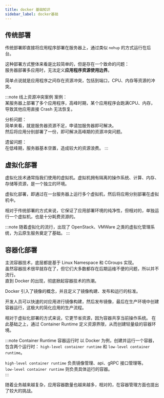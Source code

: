 ```yaml
---
title: docker 基础知识
sidebar_label: docker基础
---
```



## 传统部署
传统部署即直接将应用程序部署在服务器上，通过类似 `nohup` 的方式运行在后台。

这种部署方式整体来看是比较简单的，但是存在一个致命的问题：  
服务器部署多应用时，无法定义**应用程序资源使用边界**。

简单点说就是应用程序之间存在资源冲突，包括到端口，CPU、内存等资源的冲突。

:::note 线上资源冲突案例
案例：  
某服务器上部署了多个应用程序，高峰时期，某个应用程序会跑满CPU、内存，导致其他应用直接 Crash 无法恢复。  

分析问题：  
简单来看，就是服务器资源不足，申请加服务器即可解决。    
然后将应用分别部署了一份，即可解决高峰期的资源冲突问题。  

遗留问题：  
在低峰期，服务器基本空置，造成较大的资源浪费。
:::

## 虚拟化部署
虚拟化技术通常指我们使用的虚拟机。虚拟机拥有隔离的操作系统、计算、内存、存储等资源，是一个独立的环境。

虚拟化部署，即通过在一台服务器上运行多个虚拟机，然后将应用分别部署在虚拟机中。

相对于传统部署的方式来说，它保证了应用部署环境的纯净性，但相对的，单独运行一个虚拟机，也是十分耗费资源的。

:::note
随着虚拟化的流行，出现了 OpenStack、VMWare 之类的虚拟化管理系统，为云原生服务奠定了基础。
:::

## 容器化部署
主流容器技术，底层都是基于 Linux Namespace 和 CGroups 实现。  
虽然容器技术很早就存在了，但它们大多数都存在后期运维不便的问题，所以并不流行。  
直到 Docker 的出现，彻底掀起容器技术的热潮。

Docker 引入了镜像的概念，并且定义了镜像构建、发布和运行的标准。

开发人员可以快速的对应用进行镜像构建，然后发布镜像，最后在生产环境中创建容器运行，这极大的简化应用的生产流程。

相对于虚拟化部署的方式来说，它更节省资源，因为容器共享当前操作系统。
在此基础之上，通过  Container Runtime 定义资源界限，从而创建轻量级的容器环境。

:::note Container Runtime 容器运行时
以 Docker 为例，创建并运行一个容器，包含两个运行时： `high-level container runtime` 和 `low-level container runtime`。

`high-level container runtime` 负责镜像管理、api、gRPC 接口管理等。  
`low-level container runtime` 则负责具体运行的容器。  
:::

随着业务越来越复杂，应用容器数量也越来越多，相对的，在容器管理方面也提出了较大的挑战。